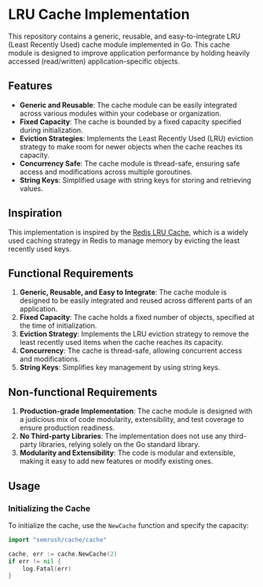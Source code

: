# LRU Cache Implementation

This repository contains a generic, reusable, and easy-to-integrate LRU (Least Recently Used) cache module implemented in Go. This cache module is designed to improve application performance by holding heavily accessed (read/written) application-specific objects.

## Features

- **Generic and Reusable**: The cache module can be easily integrated across various modules within your codebase or organization.
- **Fixed Capacity**: The cache is bounded by a fixed capacity specified during initialization.
- **Eviction Strategies**: Implements the Least Recently Used (LRU) eviction strategy to make room for newer objects when the cache reaches its capacity.
- **Concurrency Safe**: The cache module is thread-safe, ensuring safe access and modifications across multiple goroutines.
- **String Keys**: Simplified usage with string keys for storing and retrieving values.

## Inspiration

This implementation is inspired by the [Redis LRU Cache](https://redis.io/glossary/lru-cache/), which is a widely used caching strategy in Redis to manage memory by evicting the least recently used keys.

## Functional Requirements

1. **Generic, Reusable, and Easy to Integrate**: The cache module is designed to be easily integrated and reused across different parts of an application.
2. **Fixed Capacity**: The cache holds a fixed number of objects, specified at the time of initialization.
3. **Eviction Strategy**: Implements the LRU eviction strategy to remove the least recently used items when the cache reaches its capacity.
4. **Concurrency**: The cache is thread-safe, allowing concurrent access and modifications.
5. **String Keys**: Simplifies key management by using string keys.

## Non-functional Requirements

1. **Production-grade Implementation**: The cache module is designed with a judicious mix of code modularity, extensibility, and test coverage to ensure production readiness.
2. **No Third-party Libraries**: The implementation does not use any third-party libraries, relying solely on the Go standard library.
3. **Modularity and Extensibility**: The code is modular and extensible, making it easy to add new features or modify existing ones.

## Usage

### Initializing the Cache

To initialize the cache, use the `NewCache` function and specify the capacity:

```go
import "semrush/cache/cache"

cache, err := cache.NewCache(2)
if err != nil {
    log.Fatal(err)
}
```